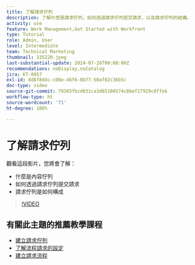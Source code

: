 ```yaml
---
title: 了解請求佇列
description: 了解什麼是請求佇列、如何透過請求佇列提交請求，以及請求佇列的結構。
activity: use
feature: Work Management,Get Started with Workfront
type: Tutorial
role: Admin, User
level: Intermediate
team: Technical Marketing
thumbnail: 335220.jpeg
last-substantial-update: 2024-07-26T00:00:00Z
recommendations: noDisplay,noCatalog
jira: KT-8957
exl-id: 8d6f8ddc-c08e-46f6-8b77-50af02c36b5c
doc-type: video
source-git-commit: 79365fbcd031ca3d65100574c8bef27929c8ffe6
workflow-type: ht
source-wordcount: '71'
ht-degree: 100%

---
```


# 了解請求佇列

觀看這段影片，您將會了解：

* 什麼是內容佇列
* 如何透過請求佇列提交請求
* 請求佇列是如何構成


>[!VIDEO](https://video.tv.adobe.com/v/335220/?quality=12&learn=on)

## 有關此主題的推薦教學課程

* [建立請求佇列](/help/manage-work/request-queues/create-a-request-queue.md)
* [了解流程請求的設定](/help/manage-work/request-queues/understand-settings-for-a-flow-request.md)
* [建立請求流程](/help/manage-work/request-queues/create-a-request-flow.md)

